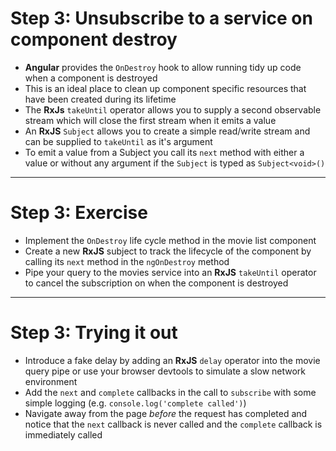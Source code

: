 # Step 3: Unsubscribe to a service on component destroy
<div class="dense">

- **Angular** provides the `OnDestroy` hook to allow running tidy up code when a component is destroyed
- This is an ideal place to clean up component specific resources that have been created during its lifetime
- The **RxJs** `takeUntil` operator allows you to supply a second observable stream which will close the first stream when it emits a value
- An **RxJS** `Subject` allows you to create a simple read/write stream and can be supplied to `takeUntil` as it's argument
- To emit a value from a Subject you call its `next` method with either a value or without any argument if the `Subject` is typed as `Subject<void>()`

</div>

---

# Step 3: Exercise
<div class="dense">

- Implement the `OnDestroy` life cycle method in the movie list component
- Create a new **RxJS** subject to track the lifecycle of the component by calling its `next` method in the `ngOnDestroy` method
- Pipe your query to the movies service into an **RxJS** `takeUntil` operator to cancel the subscription on when the component is destroyed

</div>

---

# Step 3: Trying it out
<div class="dense">

- Introduce a fake delay by adding an **RxJS** `delay` operator into the movie query pipe or use your browser devtools to simulate a slow network environment
- Add the `next` and `complete` callbacks in the call to `subscribe` with some simple logging (e.g. `console.log('complete called')`)
- Navigate away from the page *before* the request has completed and notice that the `next` callback is never called and the `complete` callback is immediately called

</div>
